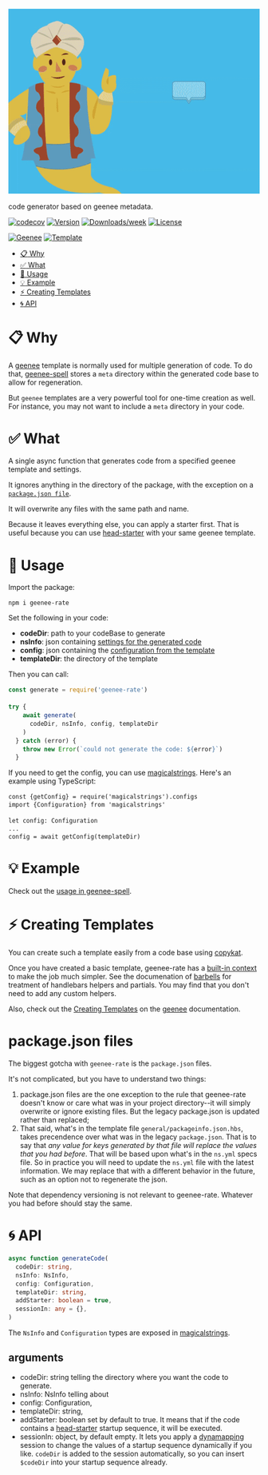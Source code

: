 
[//]: # ( ns__file unit: standard, comp: README.md )

[//]: # ( ns__custom_start beginning )
![geenee-rate](src/custom/images/geenee-rate-new.gif)

[//]: # ( ns__custom_end beginning )

[//]: # ( ns__start_section intro )

[//]: # ( ns__custom_start description )

code generator based on geenee metadata.

[//]: # ( ns__custom_end description )

[//]: # ( ns__custom_start afterDescription )

[//]: # ( ns__custom_end afterDescription )

[//]: # ( ns__custom_start badges )

[//]: # ( ns__start_section usageSection )

[![codecov](https://codecov.io/gh/YizYah/geenee-rate/branch/main/graph/badge.svg?token=019QO4XK1Z)](https://codecov.io/gh/YizYah/geenee-rate)
[![Version](https://img.shields.io/npm/v/geenee-rate.svg)](https://npmjs.org/package/geenee-rate)
[![Downloads/week](https://img.shields.io/npm/dw/geenee-rate.svg)](https://npmjs.org/package/geenee-rate)
[![License](https://img.shields.io/npm/l/geenee-rate.svg)](https://github.com/YizYah/geenee-rate/blob/master/package.json)

[![Geenee](https://img.shields.io/badge/maintained%20by-geenee-brightgreen)](https://npmjs.org/package/geenee)
[![Template](https://img.shields.io/badge/template-ts--packrat-blue)](https://npmjs.org/package/ts-packrat)

<!-- toc -->

* [:clipboard: Why](#why)
* [:white_check_mark: What](#what)
* [:wrench: Usage](#usage)
* [:bulb: Example](#example)
* [:zap: Creating Templates](#creating-templates)
* [:cyclone: API](#api)
  <!-- tocstop -->

# :clipboard: Why
A [geenee](https://www.npmjs.com/package/geenee) template is normally used for multiple generation of code. To do that, [geenee-spell](https://www.npmjs.com/package/geenee-spell) stores a `meta` directory within the generated code base to allow for regeneration.

But `geenee` templates are a very powerful tool for one-time creation as well.  For instance, you may not want to include a `meta` directory in your code.

# :white_check_mark: What
A single async function that generates code from a specified geenee template and settings.

It ignores anything in the directory of the package, with the exception on a [`package.json file`](#packagejson-files).

It will overwrite any files with the same path and name.

Because it leaves everything else, you can apply a starter first.  That is useful because you can use [head-starter](https://www.npmjs.com/package/head-starter) with your same geenee template.

# :wrench: Usage
Import the package:
```console
npm i geenee-rate
```

Set the following in your code:
* __codeDir__: path to your codeBase to generate
* __nsInfo__: json containing [settings for the generated code](https://geenee.nostack.net/NS-Files)
* __config__: json containing the [configuration from the template](https://geenee.nostack.net/NS-Files)
* __templateDir__: the directory of the template

Then you can call:

```typescript
const generate = require('geenee-rate')

try {
    await generate(
      codeDir, nsInfo, config, templateDir
    )
  } catch (error) {
    throw new Error(`could not generate the code: ${error}`)
  }
```

If you need to get the config, you can use [magicalstrings](https://www.npmjs.com/package/magicalstrings#config-files).  Here's an example using TypeScript:
```
const {getConfig} = require('magicalstrings').configs
import {Configuration} from 'magicalstrings'

let config: Configuration
...
config = await getConfig(templateDir)

```

# :bulb: Example
Check out the [usage in geenee-spell](https://github.com/YizYah/geenee-spell/blob/main/src/custom/regenerateCode.ts).

# :zap: Creating Templates
You can create such a template easily from a code base using [copykat](https://www.npmjs.com/package/copykat).

Once you have created a basic template, geenee-rate has a [built-in context](https://github.com/YizYah/geenee-rate/wiki/Context-in-Geenee-Rate) to make the job much simpler. See the documenation of [barbells](https://www.npmjs.com/package/barbells) for treatment of handlebars helpers and partials.  You may find that you don't need to add any custom helpers.


Also, check out the [Creating Templates](https://geenee.nostack.net/Creating-Templates) on the
[geenee](https://www.npmjs.com/package/geenee) documentation.

# package.json files
The biggest gotcha with `geenee-rate` is the `package.json` files.

It's not complicated, but you have to understand two things:

1. package.json files are the one exception to the rule that geenee-rate doesn't know or care what was in your project directory--it will simply overwrite or ignore existing files.  But the legacy package.json is updated rather than replaced;
2. That said, what's in the template file `general/packageinfo.json.hbs`, takes precendence over what was in the legacy `package.json`.  That is to say that *any value for keys generated by that file will replace the values that you had before*. That will be based upon what's in the `ns.yml` specs file.  So in practice you will need to update the `ns.yml` file with the latest information.  We may replace that with a different behavior in the future, such as an option not to regenerate the json.

Note that dependency versioning is not relevant to geenee-rate.  Whatever you had before should stay the same.

[//]: # ( ns__custom_end badges )

[//]: # ( ns__end_section intro )


[//]: # ( ns__start_section api )


[//]: # ( ns__custom_start APIIntro )
# :cyclone: API
```typescript
async function generateCode(
  codeDir: string,
  nsInfo: NsInfo,
  config: Configuration,
  templateDir: string,
  addStarter: boolean = true,
  sessionIn: any = {},
)
```
The `NsInfo` and `Configuration` types are exposed in [magicalstrings](https://www.npmjs.com/package/magicalstrings).

## arguments
* codeDir: string telling the directory where you want the code to generate.
* nsInfo: NsInfo telling about
* config: Configuration,
* templateDir: string,
* addStarter: boolean set by default to true.  It means that if the code contains a [head-starter](https://www.npmjs.com/package/head-starter) startup sequence, it will be executed.
* sessionIn: object, by default empty.  It lets you apply a [dynamapping](https://www.npmjs.com/package/dynamapping) session to change the values of a startup sequence dynamically if you like.  `codeDir` is added to the session automatically, so you can insert `$codeDir` into your startup sequence already.


[//]: # ( ns__custom_end APIIntro )


[//]: # ( ns__custom_start constantsIntro )

[//]: # ( ns__custom_end constantsIntro )



[//]: # ( ns__start_section types )


[//]: # ( ns__end_section types )


[//]: # ( ns__end_section api )

